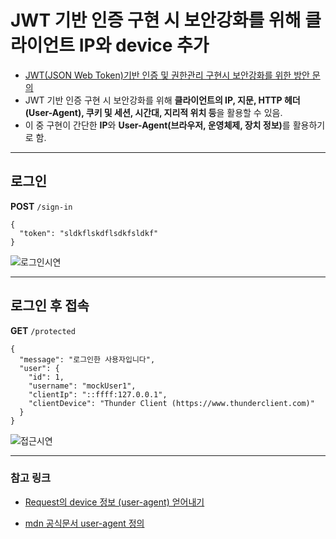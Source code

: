 # JWT 기반 인증 구현 시 보안강화를 위해 클라이언트 IP와 device 추가
- [JWT(JSON Web Token)기반 인증 및 권한관리 구현시 보안강화를 위한 방안 문의](https://wiki.wikisecurity.net/faq:jwt-3)
- JWT 기반 인증 구현 시 보안강화를 위해 <b>클라이언트의 IP, 지문, HTTP 헤더 (User-Agent), 쿠키 및 세션, 시간대, 지리적 위치 등</b>을 활용할 수 있음.
- 이 중 구현이 간단한 <b>IP</b>와 <b>User-Agent(브라우저, 운영체제, 장치 정보)</b>를 활용하기로 함.

---

## 로그인
<b>POST</b> `/sign-in`

```
{
  "token": "sldkflskdflsdkfsldkf"
}
```

![로그인시연](https://github.com/user-attachments/assets/72652660-5be4-4358-a49b-9edcc20f0676)

---

## 로그인 후 접속
<b>GET</b> `/protected`

```
{
  "message": "로그인한 사용자입니다",
  "user": {
    "id": 1,
    "username": "mockUser1",
    "clientIp": "::ffff:127.0.0.1",
    "clientDevice": "Thunder Client (https://www.thunderclient.com)"
  }
}
```

![접근시연](https://github.com/user-attachments/assets/26f9f747-259c-4ce4-a101-91f4f328f15f)

---

### 참고 링크
- [Request의 device 정보 (user-agent) 얻어내기](https://stackoverflow.com/questions/22285921/how-to-handle-user-agent-in-nodejs-environment)

- [mdn 공식문서 user-agent 정의](https://developer.mozilla.org/en-US/docs/Web/HTTP/Headers/User-Agent)